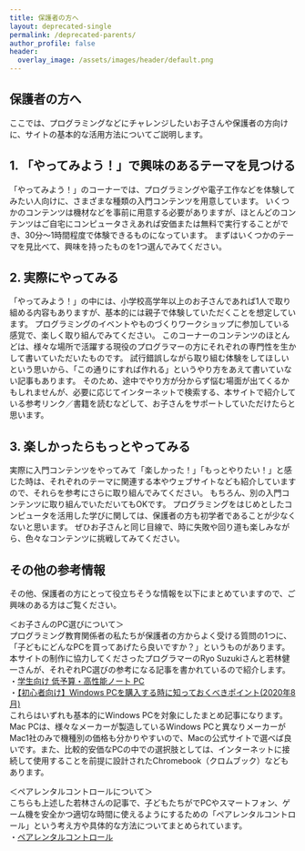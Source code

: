 ```yaml
---
title: 保護者の方へ
layout: deprecated-single
permalink: /deprecated-parents/
author_profile: false
header:
  overlay_image: /assets/images/header/default.png
---
```

## 保護者の方へ

ここでは、プログラミングなどにチャレンジしたいお子さんや保護者の方向けに、サイトの基本的な活用方法についてご説明します。

## 1. 「やってみよう！」で興味のあるテーマを見つける
「やってみよう！」のコーナーでは、プログラミングや電子工作などを体験してみたい人向けに、さまざまな種類の入門コンテンツを用意しています。
いくつかのコンテンツは機材などを事前に用意する必要がありますが、ほとんどのコンテンツはご自宅にコンピュータさえあれば安価または無料で実行することができ、30分〜1時間程度で体験できるものになっています。
まずはいくつかのテーマを見比べて、興味を持ったものを1つ選んでみてください。

## 2. 実際にやってみる
「やってみよう！」の中には、小学校高学年以上のお子さんであれば1人で取り組める内容もありますが、基本的には親子で体験していただくことを想定しています。
プログラミングのイベントやものづくりワークショップに参加している感覚で、楽しく取り組んでみてください。
このコーナーのコンテンツのほとんどは、様々な場所で活躍する現役のプログラマーの方にそれぞれの専門性を生かして書いていただいたものです。
試行錯誤しながら取り組む体験をしてほしいという思いから、「この通りにすれば作れる」というやり方をあえて書いていない記事もあります。
そのため、途中でやり方が分からず悩む場面が出てくるかもしれませんが、必要に応じてインターネットで検索する、本サイトで紹介している参考リンク／書籍を読むなどして、お子さんをサポートしていただけたらと思います。

## 3. 楽しかったらもっとやってみる
実際に入門コンテンツをやってみて「楽しかった！」「もっとやりたい！」と感じた時は、それぞれのテーマに関連する本やウェブサイトなども紹介していますので、それらを参考にさらに取り組んでみてください。
もちろん、別の入門コンテンツに取り組んでいただいてもOKです。
プログラミングをはじめとしたコンピュータを活用した学びに関しては、保護者の方も初学者であることが少なくないと思います。
ぜひお子さんと同じ目線で、時に失敗や回り道も楽しみながら、色々なコンテンツに挑戦してみてください。

## その他の参考情報
その他、保護者の方にとって役立ちそうな情報を以下にまとめていますので、ご興味のある方はご覧ください。

＜お子さんのPC選びについて＞<br>
プログラミング教育関係者の私たちが保護者の方からよく受ける質問の1つに、「子どもにどんなPCを買ってあげたら良いですか？」というものがあります。本サイトの制作に協力してくださったプログラマーのRyo Suzukiさんと若林健一さんが、それぞれPC選びの参考になる記事を書かれているので紹介します。<br>
・[学生向け 低予算・高性能ノート PC](https://github.com/Reputeless/Laptops)<br>
・[【初心者向け】Windows PCを購入する時に知っておくべきポイント(2020年8月)](https://crssrds.jp/note/what-to-look-for-when-buying-a-Windows-PC)<br>
これらはいずれも基本的にWindows PCを対象にしたまとめ記事になります。Mac PCは、様々なメーカーが製造しているWindows PCと異なりメーカーがMac1社のみで機種別の価格も分かりやすいので、Macの公式サイトで選べば良いです。また、比較的安価なPCの中での選択肢としては、インターネットに接続して使用することを前提に設計されたChromebook（クロムブック）などもあります。<br>

＜ペアレンタルコントロールについて＞<br>
こちらも上述した若林さんの記事で、子どもたちがでPCやスマートフォン、ゲーム機を安全かつ適切な時間に使えるようにするための「ペアレンタルコントロール」という考え方や具体的な方法についてまとめられています。<br>
・[ペアレンタルコントロール](https://docs.crssrds.jp/home/parental-control.html)